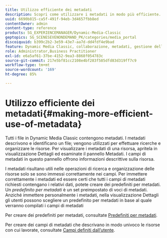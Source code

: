 ```yaml
---
title: Utilizzo efficiente dei metadati
description: Scopri come utilizzare i metadati in modo più efficiente.
uuid: 6690b815-ca5f-491f-94eb-3d4657fbb8ed
contentOwner: admin
content-type: reference
products: SG_EXPERIENCEMANAGER/Dynamic-Media-Classic
geptopics: SG_SCENESEVENONDEMAND_PK/categories/media_portal
discoiquuid: b399c2b2-3e59-43e7-aa7d-dd4fdf4e9bad
feature: Dynamic Media Classic, collaborazione, metadati, gestione delle risorse
role: Administrator,Business Practitioner
exl-id: e6a5af61-37be-4152-9ea3-8868f054783c
source-git-commit: 217e5bf81cc2108e4bf283f585dfd83d319ff7c9
workflow-type: tm+mt
source-wordcount: '169'
ht-degree: 85%

---
```


# Utilizzo efficiente dei metadati{#making-more-efficient-use-of-metadata}

Tutti i file in Dynamic Media Classic contengono metadati. I metadati descrivono e identificano un file; vengono utilizzati per effettuare ricerche e organizzare le risorse. Per visualizzare i metadati di una risorsa, apritela in visualizzazione Dettagli ed esaminate il pannello Metadati. I campi di metadati in questo pannello offrono informazioni descrittive sulla risorsa.

I metadati risultano utili nelle operazioni di ricerca e organizzazione delle risorse solo se sono immessi correttamente nei campi. Per immettere correttamente i metadati ed essere certi che tutti i campi di metadati richiesti contengano i relativi dati, potete creare dei predefiniti per metadati. Un *predefinito per metadati* è un set preimpostato di voci di metadati. Anziché immettere personalmente i metadati, nella visualizzazione Dettagli gli utenti possono scegliere un predefinito per metadati in base al quale verranno compilati i campi di metadati 

Per creare dei predefiniti per metadati, consultate [Predefiniti per metadati](application-setup.md#metadata_presets).

Per creare dei campi di metadati che descrivano in modo univoco le risorse con cui lavorate, consultate [Campi definiti dall’utente](application-setup.md#user_defined_fields).
